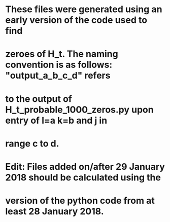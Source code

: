 # These files were generated using an early version of the code used to find
# zeroes of H_t. The naming convention is as follows: "output_a_b_c_d" refers
# to the output of H_t_probable_1000_zeros.py upon entry of l=a k=b and j in
# range c to d.

# Edit: Files added on/after 29 January 2018 should be calculated using the
# version of the python code from at least 28 January 2018.


